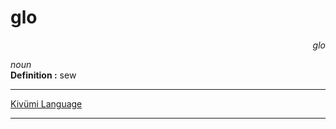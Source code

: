 
# glo

<div align="right"><i>glo</i></div>

*noun*  
**Definition :** sew  

---

[Kivümi Language](../README.md)

---
